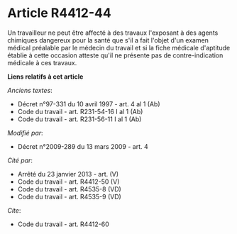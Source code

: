 # Article R4412-44

Un travailleur ne peut être affecté à des travaux l'exposant à des agents chimiques dangereux pour la santé que s'il a fait
l'objet d'un examen médical préalable par le médecin du travail et si la fiche médicale d'aptitude établie à cette occasion
atteste qu'il ne présente pas de contre-indication médicale à ces travaux.

**Liens relatifs à cet article**

_Anciens textes_:

  - Décret n°97-331 du 10 avril 1997 - art. 4 al 1 (Ab)
  - Code du travail - art. R231-54-16 I al 1 (Ab)
  - Code du travail - art. R231-56-11 I al 1 (Ab)

_Modifié par_:

  - Décret n°2009-289 du 13 mars 2009 - art. 4

_Cité par_:

  - Arrêté du 23 janvier 2013 - art. (V)
  - Code du travail - art. R4412-50 (V)
  - Code du travail - art. R4535-8 (VD)
  - Code du travail - art. R4535-9 (VD)

_Cite_:

  - Code du travail - art. R4412-60
